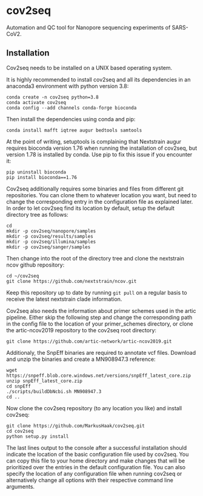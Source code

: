 # cov2seq

Automation and QC tool for Nanopore sequencing experiments of SARS-CoV2.

## Installation

Cov2seq needs to be installed on a UNIX based operating system.

It is highly recommended to install cov2seq and all its dependencies in an anaconda3 environment with python version 3.8:

```
conda create -n cov2seq python=3.8
conda activate cov2seq
conda config --add channels conda-forge bioconda
```

Then install the dependencies using conda and pip:

```
conda install mafft iqtree augur bedtools samtools
```

At the point of writing, setuptools is complaining that Nextstrain augur requires bioconda version 1.76 when running the installation of cov2seq, but version 1.78 is installed by conda. Use pip to fix this issue if you encounter it:

```
pip uninstall bioconda
pip install bioconda==1.76
```

Cov2seq additionally requires some binaries and files from different git repositories. You can clone them to whatever location you want, but need to change the corresponding entry in the configuration file as explained later. In order to let cov2seq find its location by default, setup the default directory tree as follows:

```
cd
mkdir -p cov2seq/nanopore/samples
mkdir -p cov2seq/results/samples
mkdir -p cov2seq/illumina/samples
mkdir -p cov2seq/sanger/samples
```

Then change into the root of the directory tree and clone the nextstrain ncov github repository:

```
cd ~/cov2seq
git clone https://github.com/nextstrain/ncov.git
```

Keep this repository up to date by running ```git pull``` on a regular basis to receive the latest nextstrain clade information.

Cov2seq also needs the information about primer schemes used in the artic pipeline. Either skip the following step and change the corresponding path in the config file to the location of your primer_schemes directory, or clone the artic-ncov2019 repository to the cov2seq root directory:

```
git clone https://github.com/artic-network/artic-ncov2019.git
```

Additionaly, the SnpEff binaries are required to annotate vcf files. Download and unzip the binaries and create a MN908947.3 reference:

```
wget https://snpeff.blob.core.windows.net/versions/snpEff_latest_core.zip
unzip snpEff_latest_core.zip
cd snpEff
./scripts/buildDbNcbi.sh MN908947.3
cd ..
```

Now clone the cov2seq repository (to any location you like) and install cov2seq:

```
git clone https://github.com/MarkusHaak/cov2seq.git
cd cov2seq
python setup.py install
```

The last lines output to the console after a successful installation should indicate the location of the basic configuration file used by cov2seq. You can copy this file to your home directory and make changes that will be prioritized over the entries in the default configuration file. You can also specify the location of any configuration file when running cov2seq or alternatively change all options with their respective command line arguments.
